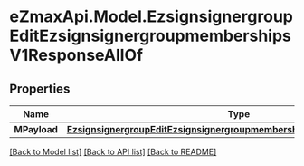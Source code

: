 
# eZmaxApi.Model.EzsignsignergroupEditEzsignsignergroupmembershipsV1ResponseAllOf

## Properties

Name | Type | Description | Notes
------------ | ------------- | ------------- | -------------
**MPayload** | [**EzsignsignergroupEditEzsignsignergroupmembershipsV1ResponseMPayload**](EzsignsignergroupEditEzsignsignergroupmembershipsV1ResponseMPayload.md) |  | 

[[Back to Model list]](../README.md#documentation-for-models)
[[Back to API list]](../README.md#documentation-for-api-endpoints)
[[Back to README]](../README.md)

